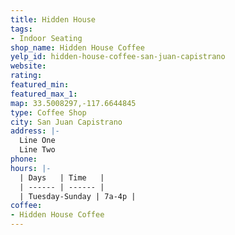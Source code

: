 ```yaml
---
title: Hidden House
tags:
- Indoor Seating
shop_name: Hidden House Coffee
yelp_id: hidden-house-coffee-san-juan-capistrano
website:
rating:
featured_min:
featured_max_1:
map: 33.5008297,-117.6644845
type: Coffee Shop
city: San Juan Capistrano
address: |-
  Line One
  Line Two
phone:
hours: |-
  | Days   | Time   |
  | ------ | ------ |
  | Tuesday-Sunday | 7a-4p |
coffee:
- Hidden House Coffee
---
```

